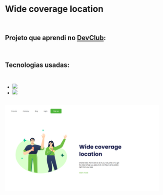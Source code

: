 <h1>Wide coverage location</h1>
  <br>
  
<h2>Projeto que aprendi no <a href="http://rodolfomori.com.br/devclub">DevClub</a>:</h2>
<br>
<h2>Tecnologias usadas:</h2>
<br>

 - <img src="https://img.shields.io/badge/HTML5-E34F26?style=for-the-badge&logo=html5&logoColor=white"/>

 - <img src="https://img.shields.io/badge/CSS3-1572B6?style=for-the-badge&logo=css3&logoColor=white"/>

<br>
<img src="https://github.com/fabiogalvao-cmd/meu-segundo-projeto-git/blob/master/assets/Captura%20de%20Tela%20(6).png"/>
